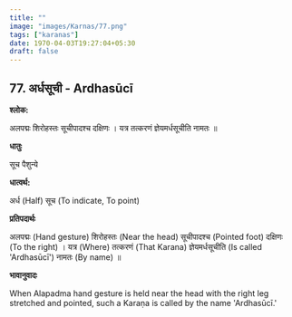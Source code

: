```yaml
---
title: ""
image: "images/Karnas/77.png"
tags: ["karanas"]
date: 1970-04-03T19:27:04+05:30
draft: false
---
```


## 77. अर्धसूची - Ardhasūcī

**श्लोक:**

अलपद्मः शिरोहस्तः सूचीपादश्च दक्षिणः । यत्र तत्करणं ज्ञेयमर्धसूचीति नामतः ॥

**धातुः**

सूच पैशुन्ये

**धात्वर्थ:**

अर्ध (Half)
सूच (To indicate, To point)

**प्रतिपदार्थः**

अलपद्मः (Hand gesture) शिरोहस्तः (Near the head) सूचीपादश्च (Pointed foot) दक्षिणः (To the right) । यत्र (Where) तत्करणं (That Karana) ज्ञेयमर्धसूचीति (Is called 'Ardhasūcī') नामतः (By name) ॥

**भावानुवादः**

When Alapadma hand gesture is held near the head with the right leg stretched and pointed, such a Karaṇa is called by the name 'Ardhasūcī.'  